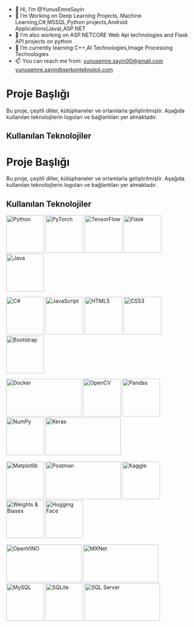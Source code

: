 - 👋 Hi, I’m @YunusEmreSayin
- 👀 I’m Working on Deep Learning Projects, Machine Learning,C#,MSSQL,Python projects,Android Applications(Java),ASP.NET
- 👀 I'm also working on ASP.NETCORE Web Api technologies and Flask API projects on python
- 🌱 I’m currently learning C++,AI Technologies,Image Processing Technologies
- 📫 You can reach me from: yunusemre.sayin00@gmail.com yunusemre.sayin@serkonteknoloji.com
<!---
YunusEmreSayin/YunusEmreSayin is a ✨ special ✨ repository because its `README.md` (this file) appears on your GitHub profile.
You can click the Preview link to take a look at your changes.
--->
# Proje Başlığı

Bu proje, çeşitli diller, kütüphaneler ve ortamlarla geliştirilmiştir. Aşağıda kullanılan teknolojilerin logoları ve bağlantıları yer almaktadır.

## Kullanılan Teknolojiler

# Proje Başlığı

Bu proje, çeşitli diller, kütüphaneler ve ortamlarla geliştirilmiştir. Aşağıda kullanılan teknolojilerin logoları ve bağlantıları yer almaktadır.

## Kullanılan Teknolojiler

<p float="left">
    <img src="https://upload.wikimedia.org/wikipedia/commons/c/c3/Python-logo-notext.svg" width="100" height="100" alt="Python"/>
    <img src="https://pytorch.org/assets/images/pytorch-logo.png" width="100" height="100" alt="PyTorch"/>
    <img src="https://www.tensorflow.org/images/tf_logo_social.png" width="100" height="100" alt="TensorFlow"/>
    <img src="https://flask.palletsprojects.com/en/3.0.x/_images/flask-horizontal.png" width="100" height="100" alt="Flask"/>
    <img src="https://upload.wikimedia.org/wikipedia/tr/2/2e/Java_Logo.svg" width="100" height="100" alt="Java"/>
</p>

<p float="left">
    <img src="https://upload.wikimedia.org/wikipedia/commons/4/4f/Csharp_Logo.png" width="100" height="100" alt="C#"/>
    <img src="https://upload.wikimedia.org/wikipedia/commons/9/99/Unofficial_JavaScript_logo_2.svg" width="100" height="100" alt="JavaScript"/>
    <img src="https://upload.wikimedia.org/wikipedia/commons/6/61/HTML5_logo_and_wordmark.svg" width="100" height="100" alt="HTML5"/>
    <img src="https://upload.wikimedia.org/wikipedia/commons/d/d5/CSS3_logo_and_wordmark.svg" width="100" height="100" alt="CSS3"/>
    <img src="https://upload.wikimedia.org/wikipedia/commons/b/b2/Bootstrap_logo.svg" width="100" height="100" alt="Bootstrap"/>
</p>

<p float="left">
    <img src="https://upload.wikimedia.org/wikipedia/commons/7/70/Docker_logo.png" width="200" height="100" alt="Docker"/>
    <img src="https://upload.wikimedia.org/wikipedia/commons/3/32/OpenCV_Logo_with_text_svg_version.svg" width="100" height="100" alt="OpenCV"/>
    <img src="https://upload.wikimedia.org/wikipedia/commons/2/22/Pandas_mark.svg" width="100" height="100" alt="Pandas"/>
    <img src="https://upload.wikimedia.org/wikipedia/commons/thumb/3/31/NumPy_logo_2020.svg/214px-NumPy_logo_2020.svg.png" width="100" height="100" alt="NumPy"/>
    <img src="https://keras.io/img/logo.png" width="200" height="100" alt="Keras"/>
</p>

<p float="left">
    <img src="https://matplotlib.org/stable/_static/logo2.svg" width="100" height="100" alt="Matplotlib"/>
    <img src="https://upload.wikimedia.org/wikipedia/commons/c/c2/Postman_%28software%29.png" width="200" height="100" alt="Postman"/>
    <img src="https://upload.wikimedia.org/wikipedia/commons/7/7c/Kaggle_logo.png" width="100" height="100" alt="Kaggle"/>
    <img src="https://site.wandb.ai/wp-content/uploads/2024/05/Horizontal-WB-logo.svg" width="100" height="100" alt="Weights & Biases"/>
    <img src="https://huggingface.co/front/assets/huggingface_logo.svg" width="100" height="100" alt="Hugging Face"/>
</p>

<p float="left">
    <img src="https://upload.wikimedia.org/wikipedia/commons/thumb/4/45/OpenVINO_logo.svg/768px-OpenVINO_logo.svg.png?20230122230514" width="200" height="100" alt="OpenVINO"/>
    <img src="https://mxnet.apache.org/versions/1.9.1/assets/img/mxnet_logo.png" width="200" height="100" alt="MXNet"/>
    <img src="https://www.mysql.com/common/logos/powered-by-mysql-167x86.png" width="100" height="100" alt="MySQL"/>
    <img src="https://upload.wikimedia.org/wikipedia/commons/thumb/3/38/SQLite370.svg/330px-SQLite370.svg.png" width="100" height="100" alt="SQLite"/>
    <img src="https://upload.wikimedia.org/wikipedia/commons/9/99/Logo_M_SQL_Server.png" width="200" height="100" alt="SQL Server"/>
</p>




